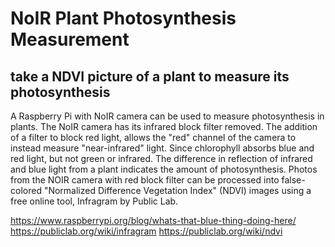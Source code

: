 NoIR Plant Photosynthesis Measurement
================

take a NDVI picture of a plant to measure its photosynthesis
------------------------------------------------------------

A Raspberry Pi with NoIR camera can be used to measure photosynthesis in plants. The NoIR camera has its infrared block filter removed. The addition of a filter to block red light, allows the "red" channel of the camera to instead measure "near-infrared" light. Since chlorophyll absorbs blue and red light, but not green or infrared. The difference in reflection of infrared and blue light from a plant indicates the amount of photosynthesis. Photos from the NOIR camera with red block filter can be processed into false-colored "Normalized Difference Vegetation Index" (NDVI) images using a free online tool, Infragram by Public Lab.

<https://www.raspberrypi.org/blog/whats-that-blue-thing-doing-here/>
<https://publiclab.org/wiki/infragram>
<https://publiclab.org/wiki/ndvi>
